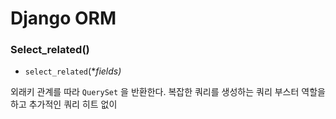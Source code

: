 # Django ORM

### Select_related()

- `select_related`(**fields)*

외래키 관계를 따라 `QuerySet` 을 반환한다. 복잡한 쿼리를 생성하는 쿼리 부스터 역할을 하고 추가적인 쿼리 히트 없이 